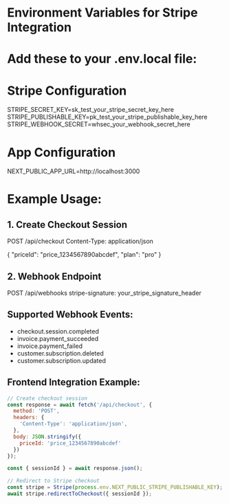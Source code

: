 # Environment Variables for Stripe Integration

# Add these to your .env.local file:

# Stripe Configuration
STRIPE_SECRET_KEY=sk_test_your_stripe_secret_key_here
STRIPE_PUBLISHABLE_KEY=pk_test_your_stripe_publishable_key_here
STRIPE_WEBHOOK_SECRET=whsec_your_webhook_secret_here

# App Configuration
NEXT_PUBLIC_APP_URL=http://localhost:3000

# Example Usage:

## 1. Create Checkout Session
POST /api/checkout
Content-Type: application/json

{
  "priceId": "price_1234567890abcdef",
  "plan": "pro"
}

## 2. Webhook Endpoint
POST /api/webhooks
stripe-signature: your_stripe_signature_header

## Supported Webhook Events:
- checkout.session.completed
- invoice.payment_succeeded
- invoice.payment_failed
- customer.subscription.deleted
- customer.subscription.updated

## Frontend Integration Example:
```javascript
// Create checkout session
const response = await fetch('/api/checkout', {
  method: 'POST',
  headers: {
    'Content-Type': 'application/json',
  },
  body: JSON.stringify({
    priceId: 'price_1234567890abcdef'
  })
});

const { sessionId } = await response.json();

// Redirect to Stripe checkout
const stripe = Stripe(process.env.NEXT_PUBLIC_STRIPE_PUBLISHABLE_KEY);
await stripe.redirectToCheckout({ sessionId });
```
